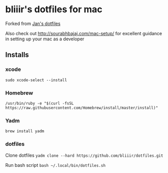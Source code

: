 # bliiir's dotfiles for mac
Forked from [Jan's dotfiles](https://github.com/jancr/dotfiles)

Also check out http://sourabhbajaj.com/mac-setup/ for excellent guidance in setting up your mac as a developer

## Installs

### xcode
`sudo xcode-select --install`

### Homebrew
`/usr/bin/ruby -e "$(curl -fsSL https://raw.githubusercontent.com/Homebrew/install/master/install)"`


### Yadm
`brew install yadm`

### dotfiles
Clone dotfiles 
`yadm clone --hard https://github.com/bliiir/dotfiles.git`

Run bash script
`bash ~/.local/bin/dotfiles.sh`


